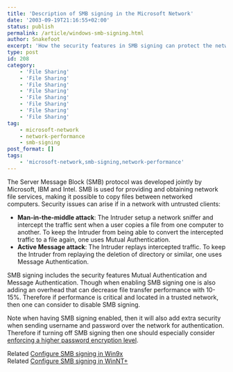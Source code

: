 ```yaml
---
title: 'Description of SMB signing in the Microsoft Network'
date: '2003-09-19T21:16:55+02:00'
status: publish
permalink: /article/windows-smb-signing.html
author: Snakefoot
excerpt: 'How the security features in SMB signing can protect the network.'
type: post
id: 208
category:
    - 'File Sharing'
    - 'File Sharing'
    - 'File Sharing'
    - 'File Sharing'
    - 'File Sharing'
    - 'File Sharing'
    - 'File Sharing'
    - 'File Sharing'
tag:
    - microsoft-network
    - network-performance
    - smb-signing
post_format: []
tags:
    - 'microsoft-network,smb-signing,network-performance'
---
```

The Server Message Block (SMB) protocol was developed jointly by Microsoft, IBM and Intel. SMB is used for providing and obtaining network file services, making it possible to copy files between networked computers. Security issues can arise if in a network with untrusted clients:

- **Man-in-the-middle attack**: The Intruder setup a network sniffer and intercept the traffic sent when a user copies a file from one computer to another. To keep the Intruder from being able to convert the intercepted traffic to a file again, one uses Mutual Authentication.
- **Active Message attack**: The Intruder replays intercepted traffic. To keep the Intruder from replaying the deletion of directory or similar, one uses Message Authentication.
 
 SMB signing includes the security features Mutual Authentication and Message Authentication. Though when enabling SMB signing one is also adding an overhead that can decrease file transfer performance with 10-15%. Therefore if performance is critical and located in a trusted network, then one can consider to disable SMB signing.  
  
 Note when having SMB signing enabled, then it will also add extra security when sending username and password over the network for authentication. Therefore if turning off SMB signing then one should especially consider [enforcing a higher password encryption level](/article/windows-password-encryption.html).  
  
 Related [Configure SMB signing in Win9x](/article/win9x-smb-signing.html)  
 Related [Configure SMB signing in WinNT+](/article/winnt-smb-signing.html)  